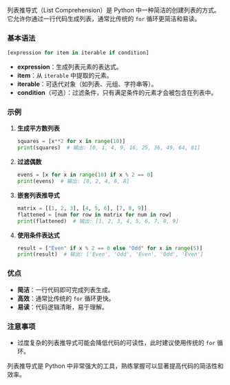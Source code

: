 列表推导式（List Comprehension）是 Python 中一种简洁的创建列表的方式。它允许你通过一行代码生成列表，通常比传统的 `for` 循环更简洁和易读。

### 基本语法
```python
[expression for item in iterable if condition]
```
- **expression**：生成列表元素的表达式。
- **item**：从 `iterable` 中提取的元素。
- **iterable**：可迭代对象（如列表、元组、字符串等）。
- **condition**（可选）：过滤条件，只有满足条件的元素才会被包含在列表中。

### 示例
1. **生成平方数列表**
   ```python
   squares = [x**2 for x in range(10)]
   print(squares)  # 输出: [0, 1, 4, 9, 16, 25, 36, 49, 64, 81]
   ```

2. **过滤偶数**
   ```python
   evens = [x for x in range(10) if x % 2 == 0]
   print(evens)  # 输出: [0, 2, 4, 6, 8]
   ```

3. **嵌套列表推导式**
   ```python
   matrix = [[1, 2, 3], [4, 5, 6], [7, 8, 9]]
   flattened = [num for row in matrix for num in row]
   print(flattened)  # 输出: [1, 2, 3, 4, 5, 6, 7, 8, 9]
   ```

4. **使用条件表达式**
   ```python
   result = ["Even" if x % 2 == 0 else "Odd" for x in range(5)]
   print(result)  # 输出: ['Even', 'Odd', 'Even', 'Odd', 'Even']
   ```

### 优点
- **简洁**：一行代码即可完成列表生成。
- **高效**：通常比传统的 `for` 循环更快。
- **易读**：代码逻辑清晰，易于理解。

### 注意事项
- 过度复杂的列表推导式可能会降低代码的可读性，此时建议使用传统的 `for` 循环。

列表推导式是 Python 中非常强大的工具，熟练掌握可以显著提高代码的简洁性和效率。